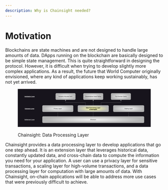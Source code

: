 ```yaml
---
description: Why is Chainsight needed?
---
```


# Motivation

Blockchains are state machines and are not designed to handle large amounts of data. DApps running on the blockchain are basically designed to be simple state management. This is quite straightforward in designing the protocol. However, it is difficult when trying to develop slightly more complex applications. As a result, the future that World Computer originally envisioned, where any kind of applications keep working sustainably, has not yet arrived.

<figure><img src="../.gitbook/assets/Screenshot 2023-08-16 at 21.11.07.png" alt=""><figcaption><p>Chainsight: Data Processing Layer</p></figcaption></figure>

Chainsight provides a data processing layer to develop applications that go one step ahead. It is an extension layer that leverages historical data, constantly updated data, and cross-chain data to compute the information you need for your application. A user can use a privacy layer for sensitive transactions, a scaling layer for high-volume transactions, and a data processing layer for computation with large amounts of data. With Chainsight, on-chain applications will be able to address more use cases that were previously difficult to achieve.
